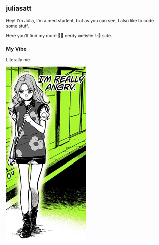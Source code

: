 ## juliasatt

Hey!
I'm Júlia,
I'm a med student, but as you can see, I also like to code some stuff.

Here you'll find my more 💖✨ nerdy ~~autistic~~ ✨💖 side.

### My Vibe

Literally me

![me](./angry.png)
